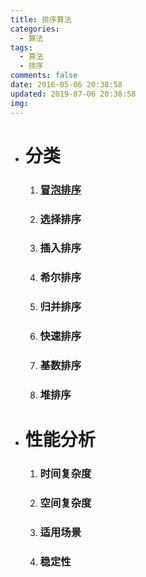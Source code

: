 ```yaml
---
title: 排序算法
categories:
  - 算法
tags:
  - 算法
  - 排序
comments: false
date: 2016-05-06 20:38:58
updated: 2019-07-06 20:38:58
img:
---
```

<ul>
	<li>
		<h1>分类</h1>
		<ol>
			<li><h3><a href="../../../../2016/05/19/冒泡排序/">冒泡排序</a></h3></li>
			<li><h3>选择排序</h3></li>
			<li><h3>插入排序</h3></li>
			<li><h3>希尔排序</h3></li>
			<li><h3>归并排序</h3></li>
			<li><h3>快速排序</h3></li>
			<li><h3>基数排序</h3></li>
			<li><h3>堆排序</h3></li>
		</ol>
	</li>
	<li>
		<h1>性能分析</h1>
		<ol>
			<li><h3>时间复杂度</h3></li>
			<li><h3>空间复杂度</h3></li>
			<li><h3>适用场景</h3></li>
			<li><h3>稳定性</h3></li>
		</ol>
	</li>
</ul>